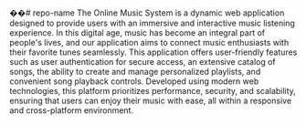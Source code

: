 ��#   r e p o - n a m e 
The Online Music System is a dynamic web application designed to provide users with an immersive and interactive music listening experience. In this digital age, music has become an integral part of people's lives, and our application aims to connect music enthusiasts with their favorite tunes seamlessly. This application offers user-friendly features such as user authentication for secure access, an extensive catalog of songs, the ability to create and manage personalized playlists, and convenient song playback controls. Developed using modern web technologies, this platform prioritizes performance, security, and scalability, ensuring that users can enjoy their music with ease, all within a responsive and cross-platform environment.





